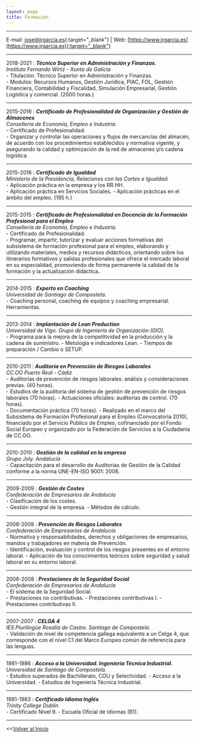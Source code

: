 ```yaml
---
layout: page
title: Formación
---
```


<hr size="5px" color="#268BD4" />

E-mail: [jose@jrgarcia.es](mailto:jose@jrgarcia.es){:target="_blank"} | Web: [https://www.jrgarcia.es](https://www.jrgarcia.es){:target="_blank"}  


<hr size="5px" color="#268BD4" />

2018-2021 
:	***Técnico Superior en Administración y Finanzas.***  
*Instituto Fernando Wirtz - Xunta de Galicia*  
	- Titulación: Técnico Superior en Administración y Finanzas.  
    - Modulos: Recursos Humanos, Gestión Jurídica, PIAC, FOL, Gestión Financiera, Contabilidad y Fiscalidad, Simulación Empresarial, Gestión Logística y comercial. (2000 horas.)   

<hr size="5px" color="#268BD4" />

2015-2016 
:	***Certificado de Profesionalidad de Organización y Gestión de Almacenes***  
*Consellería de Economía, Empleo e Industria.*  
	- Certificado de Profesionalidad.  
    - Organizar y controlar las operaciones y flujos de mercancías del almacén, de acuerdo con los procedimientos establecidos y normativa vigente, y asegurando la calidad y optimización de la red de almacenes y/o cadena logística.     
	
<hr size="5px" color="#268BD4" />

2015-2016 
:	***Certificado de Igualdad***  
*Ministerio de la Presidencia, Relaciones con las Cortes e Igualdad.*  
	- Aplicación práctica en la empresa y los RR.HH.  
    - Aplicación práctica en Servicios Sociales.
    - Aplicación prácticas en el ámbito del empleo. (195 h.)      
	
<hr size="5px" color="#268BD4" />

2015-2015 
:	***Certificado de Profesionalidad en Docencia de la Formación Profesional para el Empleo***  
*Consellería de Economía, Empleo e Industria.*  
	- Certificado de Profesionalidad.  
    - Programar, impartir, tutorizar y evaluar acciones formativas del subsistema de formación profesional para el empleo, elaborando y utilizando materiales, medios y recursos didácticos, orientando sobre los itinerarios formativos y salidas profesionales que ofrece el mercado laboral en su especialidad, promoviendo de forma permanente la calidad de la formación y la actualización didáctica..     
	
<hr size="5px" color="#268BD4" />

2014-2015 
:	***Experto en Coaching***  
*Universidad de Santiago de Compostela.*  
	- Coaching personal, coaching de equipos y coaching empresarial. Herramientas.  
        
	
<hr size="5px" color="#268BD4" />

2013-2014 
:	***Implantación de Lean Production***  
*Universidad de Vigo. Grupo de Ingeniería de Organización (GIO).*  
	- Programa para la mejora de la competitividad en la producción y la cadena de suministro.
    - Metología e indicadores Lean.
    - Tiempos de preparación / Cambio o SETUP.
        
	
<hr size="5px" color="#268BD4" />

2010-2011 
:	***Auditoría en Prevención de Riesgos Laborales***  
*CC.OO Puerto Real - Cádiz*  
	- Auditorías de prevención de riesgos laborales: análisis y consideraciones previas. (40 horas).  
    - Estudios de la auditoría del sistema de gestión de prevención de riesgos laborales (70 horas). 
    - Actuaciones oficiales: auditorías de control. (70 horas).  
    - Documentación práctica (70 horas). 
    - Realizado en el marco del Subsistema de Formación Profesional para el Empleo (Convocatoria 2010), financiado por el Servicio Público de Empleo, cofinanciado por el Fondo Social Europeo y organizado por la Federación de Servicios a la Ciudadanía de CC.OO. 
        
<hr size="5px" color="#268BD4" />

2010-2010 
:	***Gestión de la calidad en la empresa***  
*Grupo Joly. Andalucía*  
	- Capacitación para el desarrollo de Auditorías de Gestión de la Calidad conforme a la norma
UNE-EN-ISO 9001: 2008.

<hr size="5px" color="#268BD4" />

2009-2009 
:	***Gestión de Costes***  
*Confederación de Empresarios de Andalucía*  
	- Clasificación de los costes.  
    - Gestión integral de la empresa. 
    - Métodos de cálculo.  
        
<hr size="5px" color="#268BD4" />

2008-2008 
:	***Prevención de Riesgos Laborales***  
*Confederación de Empresarios de Andalucía*  
	- Normativa y responsabilidades, derechos y obligaciones de empresarios, mandos y
trabajadores en materia de Prevención.  
    - Identificación, evaluación y control de los riesgos presentes en el entorno laboral. 
    - Aplicación de los conocimientos teóricos sobre seguridad y salud laboral en su entorno laboral.  
        
<hr size="5px" color="#268BD4" />

2008-2008 
:	***Prestaciones de la Seguridad Social***  
*Confederación de Empresarios de Andalucía*  
	- El sistema de la Seguridad Social.  
    - Prestaciones no contributivas. 
    - Prestaciones contributivas I.
    - Prestaciones contributivas II.  
        
<hr size="5px" color="#268BD4" />


2007-2007 
:	***CELGA 4***  
*IES Plurilingüe Rosalía de Castro. Santiago de Compostela.*  
	- Validación de nivel de competencia gallega equivalente a un Celga 4, que corresponde con el nivel C1 del Marco Europeo común de referencia para las lenguas.  
        
	
<hr size="5px" color="#268BD4" />

1981-1986 
:	***Acceso a la Universidad. Ingeniería Técnica Industrial.***  
*Universidad de Santiago de Compostela.*  
	- Estudios superados de Bachillerato, COU y Selectividad. 
    - Acceso a la Universidad. 
    - Estudios de Ingeniería Técnica Industrial.

<hr size="5px" color="#268BD4" />

1981-1983 
:	***Certificado Idioma Inglés***  
*Trinity College Dublín*  
	- Certificado Nivel 9. 
    - Escuela Oficial de Idiomas (B1). 
	
<hr size="5px" color="#268BD4" />

<<[Volver al Inicio](https://jrgarcia.es)
